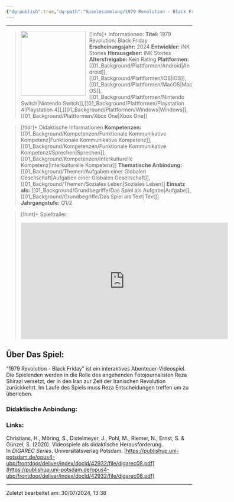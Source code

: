 ```yaml
---
{"dg-publish":true,"dg-path":"Spielesammlung/1979 Revolution - Black Friday.md","permalink":"/spielesammlung/1979-revolution-black-friday/","noteIcon":"1"}
---
```


---
>[!info]+ Informationen:
><img src="https://shared.akamai.steamstatic.com/store_item_assets/steam/apps/388320/capsule_616x353.jpg?t=1588171622" style="float:left;height:175px;padding-right:10px">**Titel:** 1979 Revolution: Black Friday
>**Erscheinungsjahr:** 2024
>**Entwickler:** iNK Stories
>**Herausgeber:** iNK Stories
>**Altersfreigabe:** Kein Rating
>**Plattformen:** [[01_Background/Plattformen/Android\|Android]],[[01_Background/Plattformen/iOS\|iOS]],[[01_Background/Plattformen/MacOS\|MacOS]],[[01_Background/Plattformen/Nintendo Switch\|Nintendo Switch]],[[01_Background/Plattformen/Playstation 4\|Playstation 4]],[[01_Background/Plattformen/Windows\|Windows]],[[01_Background/Plattformen/Xbox One\|Xbox One]]

>[!tldr]+ Didaktische Informationen
>**Kompetenzen:** [[01_Background/Kompetenzen/Funktionale Kommunikative Kompetenz\|Funktionale Kommunikative Kompetenz]],[[01_Background/Kompetenzen/Funktionale Kommunikative Kompetenz#Sprechen\|Sprechen]],[[01_Background/Kompetenzen/Interkulturelle Kompetenz\|Interkulturelle Kompetenz]]
>**Thematische Anbindung:** [[01_Background/Themen/Aufgaben einer Globalen Gesellschaft\|Aufgaben einer Globalen Gesellschaft]],[[01_Background/Themen/Soziales Leben\|Soziales Leben]]
>**Einsatz als:** [[01_Background/Grundbegriffe/Das Spiel als Aufgabe\|Aufgabe]],[[01_Background/Grundbegriffe/Das Spiel als Text\|Text]]
>**Jahrgangstufe:** Q1/2

>[!hint]+ Spieltrailer:
><iframe width="560" height="315" src="https://www.youtube.com/embed/_50OJ1uuGoc?si=j-mloRymoMaz00SO" title="YouTube video player" frameborder="0" allow="accelerometer; autoplay; clipboard-write; encrypted-media; gyroscope; picture-in-picture; web-share" referrerpolicy="strict-origin-when-cross-origin" allowfullscreen></iframe>


## Über Das Spiel:
"1979 Revolution - Black Friday" ist ein interaktives Abenteuer-Videospiel. Die Spielenden werden in die Rolle des angehenden Fotojournalisten Reza Shirazi versetzt, der in den Iran zur Zeit der Iranischen Revolution zurückkehrt. Im Laufe des Spiels muss Reza Entscheidungen treffen um zu überleben.
### Didaktische Anbindung:


### Links:

Christians, H., Möring, S., Distelmeyer, J., Pohl, M., Riemer, N., Ernst, S. & Günzel, S. (2020). Videospiele als didaktische Herausforderung. In _DIGAREC Series_. Universitätsverlag Potsdam. [https://publishup.uni-potsdam.de/opus4-ubp/frontdoor/deliver/index/docId/42932/file/digarec08.pdf](https://publishup.uni-potsdam.de/opus4-ubp/frontdoor/deliver/index/docId/42932/file/digarec08.pdf) 


---
Zuletzt bearbeitet am: 30/07/2024, 13:38